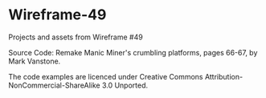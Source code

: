 # Wireframe-49
Projects and assets from Wireframe #49

Source Code: Remake Manic Miner's crumbling platforms, pages 66-67, by Mark Vanstone.

The code examples are licenced under Creative Commons Attribution-NonCommercial-ShareAlike 3.0 Unported.


